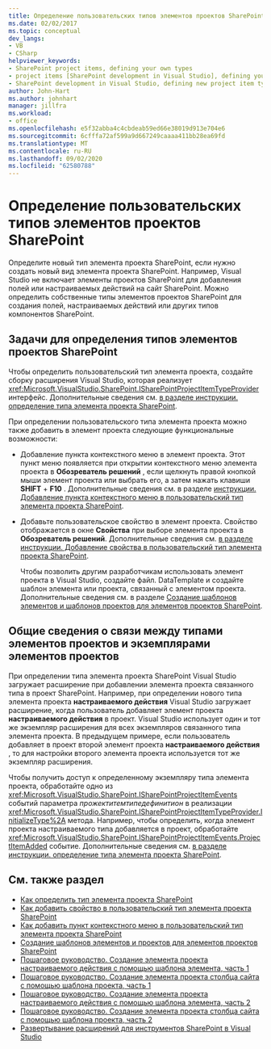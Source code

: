 ```yaml
---
title: Определение пользовательских типов элементов проектов SharePoint | Документация Майкрософт
ms.date: 02/02/2017
ms.topic: conceptual
dev_langs:
- VB
- CSharp
helpviewer_keywords:
- SharePoint project items, defining your own types
- project items [SharePoint development in Visual Studio], defining your own types
- SharePoint development in Visual Studio, defining new project item types
author: John-Hart
ms.author: johnhart
manager: jillfra
ms.workload:
- office
ms.openlocfilehash: e5f32abba4c4cbdeab59ed66e38019d913e704e6
ms.sourcegitcommit: 6cfffa72af599a9d667249caaaa411bb28ea69fd
ms.translationtype: MT
ms.contentlocale: ru-RU
ms.lasthandoff: 09/02/2020
ms.locfileid: "62580788"
---
```

# <a name="define-custom-sharepoint-project-item-types"></a>Определение пользовательских типов элементов проектов SharePoint
  Определите новый тип элемента проекта SharePoint, если нужно создать новый вид элемента проекта SharePoint. Например, Visual Studio не включает элементы проектов SharePoint для добавления полей или настраиваемых действий на сайт SharePoint. Можно определить собственные типы элементов проектов SharePoint для создания полей, настраиваемых действий или других типов компонентов SharePoint.

## <a name="tasks-for-defining-sharepoint-project-item-types"></a>Задачи для определения типов элементов проектов SharePoint
 Чтобы определить пользовательский тип элемента проекта, создайте сборку расширения Visual Studio, которая реализует <xref:Microsoft.VisualStudio.SharePoint.ISharePointProjectItemTypeProvider> интерфейс. Дополнительные сведения см. [в разделе инструкции. определение типа элемента проекта SharePoint](../sharepoint/how-to-define-a-sharepoint-project-item-type.md).

 При определении пользовательского типа элемента проекта можно также добавить в элемент проекта следующие функциональные возможности:

- Добавление пункта контекстного меню в элемент проекта. Этот пункт меню появляется при открытии контекстного меню элемента проекта в **Обозреватель решений** , если щелкнуть правой кнопкой мыши элемент проекта или выбрать его, а затем нажать клавиши **SHIFT** + **F10** . Дополнительные сведения см. в разделе [инструкции. Добавление пункта контекстного меню в пользовательский тип элемента проекта SharePoint](../sharepoint/how-to-add-a-shortcut-menu-item-to-a-custom-sharepoint-project-item-type.md).

- Добавьте пользовательское свойство в элемент проекта. Свойство отображается в окне **Свойства** при выборе элемента проекта в **Обозреватель решений**. Дополнительные сведения см. [в разделе инструкции. Добавление свойства в пользовательский тип элемента проекта SharePoint](../sharepoint/how-to-add-a-property-to-a-custom-sharepoint-project-item-type.md).

  Чтобы позволить другим разработчикам использовать элемент проекта в Visual Studio, создайте файл. DataTemplate и создайте шаблон элемента или проекта, связанный с элементом проекта. Дополнительные сведения см. в разделе [Создание шаблонов элементов и шаблонов проектов для элементов проектов SharePoint](../sharepoint/creating-item-templates-and-project-templates-for-sharepoint-project-items.md).

## <a name="understand-the-relationship-between-project-item-types-and-project-item-instances"></a>Общие сведения о связи между типами элементов проектов и экземплярами элементов проектов
 При определении типа элемента проекта SharePoint Visual Studio загружает расширение при добавлении элемента проекта связанного типа в проект SharePoint. Например, при определении нового типа элемента проекта **настраиваемого действия** Visual Studio загружает расширение, когда пользователь добавляет элемент проекта **настраиваемого действия** в проект. Visual Studio использует один и тот же экземпляр расширения для всех экземпляров связанного типа элемента проекта. В предыдущем примере, если пользователь добавляет в проект второй элемент проекта **настраиваемого действия** , то для настройки второго элемента проекта используется тот же экземпляр расширения.

 Чтобы получить доступ к определенному экземпляру типа элемента проекта, обработайте одно из <xref:Microsoft.VisualStudio.SharePoint.ISharePointProjectItemEvents> событий параметра *прожектитемтипедефинитион* в реализации <xref:Microsoft.VisualStudio.SharePoint.ISharePointProjectItemTypeProvider.InitializeType%2A> метода. Например, чтобы определить, когда элемент проекта настраиваемого типа добавляется в проект, обработайте <xref:Microsoft.VisualStudio.SharePoint.ISharePointProjectItemEvents.ProjectItemAdded> событие. Дополнительные сведения см. [в разделе инструкции. определение типа элемента проекта SharePoint](../sharepoint/how-to-define-a-sharepoint-project-item-type.md).

## <a name="see-also"></a>См. также раздел
- [Как определить тип элемента проекта SharePoint](../sharepoint/how-to-define-a-sharepoint-project-item-type.md)
- [Как добавить свойство в пользовательский тип элемента проекта SharePoint](../sharepoint/how-to-add-a-property-to-a-custom-sharepoint-project-item-type.md)
- [Как добавить пункт контекстного меню в пользовательский тип элемента проекта SharePoint](../sharepoint/how-to-add-a-shortcut-menu-item-to-a-custom-sharepoint-project-item-type.md)
- [Создание шаблонов элементов и проектов для элементов проектов SharePoint](../sharepoint/creating-item-templates-and-project-templates-for-sharepoint-project-items.md)
- [Пошаговое руководство. Создание элемента проекта настраиваемого действия с помощью шаблона элемента, часть 1](../sharepoint/walkthrough-creating-a-custom-action-project-item-with-an-item-template-part-1.md)
- [Пошаговое руководство. Создание элемента проекта столбца сайта с помощью шаблона проекта, часть 1](../sharepoint/walkthrough-creating-a-site-column-project-item-with-a-project-template-part-1.md)
- [Пошаговое руководство. Создание элемента проекта настраиваемого действия с помощью шаблона элемента, часть 2](../sharepoint/walkthrough-creating-a-custom-action-project-item-with-an-item-template-part-2.md)
- [Пошаговое руководство. Создание элемента проекта столбца сайта с помощью шаблона проекта, часть 2](../sharepoint/walkthrough-creating-a-site-column-project-item-with-a-project-template-part-2.md)
- [Развертывание расширений для инструментов SharePoint в Visual Studio](../sharepoint/deploying-extensions-for-the-sharepoint-tools-in-visual-studio.md)
